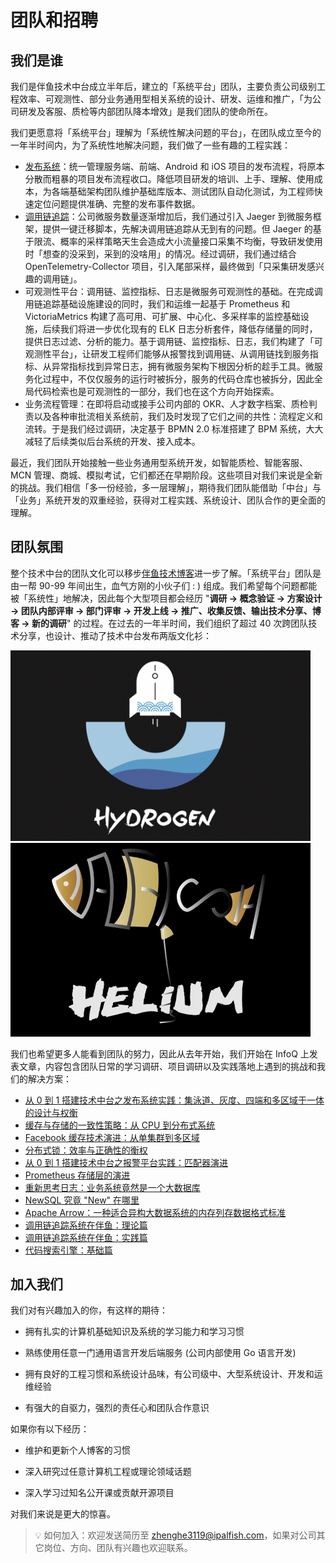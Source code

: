 # 团队和招聘

## 我们是谁

我们是伴鱼技术中台成立半年后，建立的「系统平台」团队，主要负责公司级别工程效率、可观测性、部分业务通用型相关系统的设计、研发、运维和推广，「为公司研发及客服、质检等内部团队降本增效」是我们团队的使命所在。

我们更愿意将「系统平台」理解为「系统性解决问题的平台」，在团队成立至今的一年半时间内，为了系统性地解决问题，我们做了一些有趣的工程实践：

* [发布系统](https://xie.infoq.cn/article/598063f249b1a07c20d38cb5f)：统一管理服务端、前端、Android 和 iOS 项目的发布流程，将原本分散而粗暴的项目发布流程收口。降低项目研发的培训、上手、理解、使用成本，为各端基础架构团队维护基础库版本、测试团队自动化测试，为工程师快速定位问题提供准确、完整的发布事件数据。
* [调用链追踪](https://www.infoq.cn/article/pkY4SZfhBviFXrcRIQCr)：公司微服务数量逐渐增加后，我们通过引入 Jaeger 到微服务框架，提供一键迁移脚本，先解决调用链追踪从无到有的问题。但 Jaeger 的基于限流、概率的采样策略天生会造成大小流量接口采集不均衡，导致研发使用时「想查的没采到，采到的没啥用」的情况。经过调研，我们通过结合 OpenTelemetry-Collector 项目，引入尾部采样，最终做到「只采集研发感兴趣的调用链」。
* 可观测性平台：调用链、监控指标、日志是微服务可观测性的基础。在完成调用链追踪基础设施建设的同时，我们和运维一起基于 Prometheus 和 VictoriaMetrics 构建了高可用、可扩展、中心化、多采样率的监控基础设施，后续我们将进一步优化现有的 ELK 日志分析套件，降低存储量的同时，提供日志过滤、分析的能力。基于调用链、监控指标、日志，我们构建了「可观测性平台」，让研发工程师们能够从报警找到调用链、从调用链找到服务指标、从异常指标找到异常日志，拥有微服务架构下根因分析的趁手工具。微服务化过程中，不仅仅服务的运行时被拆分，服务的代码仓库也被拆分，因此全局代码检索也是可观测性的一部分，我们也在这个方向开始探索。
* 业务流程管理：在即将启动或接手公司内部的 OKR、人才数字档案、质检判责以及各种审批流相关系统前，我们及时发现了它们之间的共性：流程定义和流转。于是我们经过调研，决定基于 BPMN 2.0 标准搭建了 BPM 系统，大大减轻了后续类似后台系统的开发、接入成本。

最近，我们团队开始接触一些业务通用型系统开发，如智能质检、智能客服、MCN 管理、商城、模拟考试，它们都还在早期阶段。这些项目对我们来说是全新的挑战。我们相信「多一份经验，多一层理解」，期待我们团队能借助「中台」与「业务」系统开发的双重经验，获得对工程实践、系统设计、团队合作的更全面的理解。

## 团队氛围

整个技术中台的团队文化可以移步[伴鱼技术博客](https://tech.ipalfish.com/blog/)进一步了解。「系统平台」团队是由一帮 90-99 年间出生，血气方刚的小伙子们 : ) 组成。我们希望每个问题都能被「系统性」地解决，因此每个大型项目都会经历 "**调研 → 概念验证 → 方案设计 → 团队内部评审 → 部门评审 → 开发上线 → 推广、收集反馈、输出技术分享、博客 → 新的调研**" 的过程。在过去的一年半时间，我们组织了超过 40 次跨团队技术分享，也设计、推动了技术中台发布两版文化衫：

<img src="./t-shirt-1.png" alt="t-shirt-1" width="480px">
<img src="./t-shirt-2.png" alt="t-shirt-2" width="480px">

我们也希望更多人能看到团队的努力，因此从去年开始，我们开始在 InfoQ 上发表文章，内容包含团队日常的学习调研、项目调研以及实践落地上遇到的挑战和我们的解决方案：

* [从 0 到 1 搭建技术中台之发布系统实践：集泳道、灰度、四端和多区域于一体的设计与权衡](https://xie.infoq.cn/article/598063f249b1a07c20d38cb5f)
* [缓存与存储的一致性策略：从 CPU 到分布式系统](https://xie.infoq.cn/article/fa1f0f9ac1cfee7845f7b29fe)
* [Facebook 缓存技术演进：从单集群到多区域](https://xie.infoq.cn/article/fa26e97012185dfd07efa20f6)
* [分布式锁：效率与正确性的衡权](https://xie.infoq.cn/article/2c9689c434d0168150bcf8a3a)
* [从 0 到 1 搭建技术中台之报警平台实践：匹配器演进](https://www.infoq.cn/article/HzCDvxc0dc5F5clozoeT)
* [Prometheus 存储层的演进](https://xie.infoq.cn/article/9071f261190acbdf73dfcf4d7)
* [重新思考日志：业务系统竟然是一个大数据库](https://www.infoq.cn/article/QLrFHTKoKwDtGMSF0ISy)
* [NewSQL 究竟 "New" 在哪里](https://www.infoq.cn/article/TZ0olc4ewPVZrPxSZTHU)
* [Apache Arrow：一种适合异构大数据系统的内存列存数据格式标准](https://www.infoq.cn/article/1m21N9LzEK5Qu2jySUue)
* [调用链追踪系统在伴鱼：理论篇](https://www.infoq.cn/article/NVdIDI5lZBfmaIHWNVxS)
* [调用链追踪系统在伴鱼：实践篇](https://www.infoq.cn/article/pkY4SZfhBviFXrcRIQCr)
* [代码搜索引擎：基础篇](https://www.infoq.cn/article/X7LOtayeOD4FuqBzWxgX)

## 加入我们

我们对有兴趣加入的你，有这样的期待：

* 拥有扎实的计算机基础知识及系统的学习能力和学习习惯

* 熟练使用任意一门通用语言开发后端服务 (公司内部使用 Go 语言开发)

* 拥有良好的工程习惯和系统设计品味，有公司级中、大型系统设计、开发和运维经验

* 有强大的自驱力，强烈的责任心和团队合作意识

如果你有以下经历：

* 维护和更新个人博客的习惯

* 深入研究过任意计算机工程或理论领域话题

* 深入学习过知名公开课或贡献开源项目

对我们来说是更大的惊喜。

> 💡 如何加入：欢迎发送简历至 zhenghe3119@ipalfish.com，如果对公司其它岗位、方向、团队有兴趣也欢迎联系。

